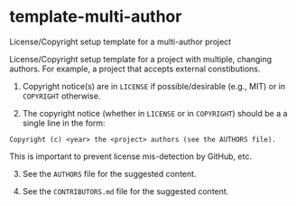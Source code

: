 # template-multi-author
License/Copyright setup template for a multi-author project

License/Copyright setup template for a project with multiple, changing
authors. For example, a project that accepts external constibutions.

1. Copyright notice(s) are in `LICENSE` if possible/desirable (e.g., MIT) or
   in `COPYRIGHT` otherwise.

2. The copyright notice (whether in `LICENSE` or in `COPYRIGHT`) should be a
   a single line in the form:

```
Copyright (c) <year> the <project> authors (see the AUTHORS file).
```

   This is important to prevent license mis-detection by GitHub, etc.

3. See the `AUTHORS` file for the suggested content.

4. See the `CONTRIBUTORS.md` file for the suggested content.
